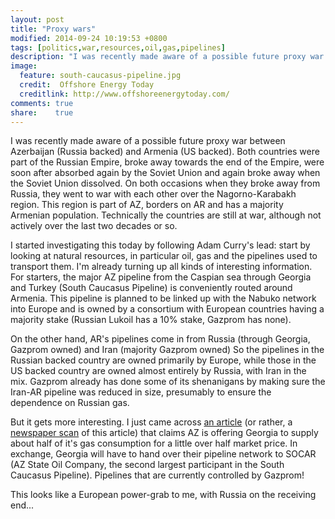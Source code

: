 ```yaml
---
layout: post
title: "Proxy wars"
modified: 2014-09-24 10:19:53 +0800
tags: [politics,war,resources,oil,gas,pipelines]
description: "I was recently made aware of a possible future proxy war between Azerbaijan (Russia backed) and Armenia (US backed). I started investigating this today by following Adam Curry's lead: start by looking at natural resources, in particular oil, gas and the pipelines used to transport them. I'm already turning up all kinds of interesting information."
image:
  feature: south-caucasus-pipeline.jpg
  credit:  Offshore Energy Today
  creditlink: http://www.offshoreenergytoday.com/
comments: true
share:    true
---
```

I was recently made aware of a possible future proxy war between Azerbaijan (Russia backed) and Armenia (US backed). Both countries were part of the Russian Empire, broke away towards the
end of the Empire, were soon after absorbed again by the Soviet Union and again broke away when the Soviet Union dissolved. On both occasions when they broke away from Russia, they went to
war with each other over the Nagorno-Karabakh region. This region is part of AZ, borders on AR and has a majority Armenian population. Technically the countries are still at war, although
not actively over the last two decades or so.

I started investigating this today by following Adam Curry's lead: start by looking at natural resources, in particular oil, gas and the pipelines used to transport them. I'm already turning
up all kinds of interesting information. For starters, the major AZ pipeline from the Caspian sea through Georgia and Turkey (South Caucasus Pipeline) is conveniently routed around Armenia.
This pipeline is planned to be linked up with the Nabuko network into Europe and is owned by a consortium with European countries having a majority stake (Russian Lukoil has a 10% stake,
Gazprom has none).

On the other hand, AR's pipelines come in from Russia (through Georgia, Gazprom owned) and Iran (majority Gazprom owned) So the pipelines in the Russian backed country are owned primarily by
Europe, while those in the US backed country are owned almost entirely by Russia, with Iran in the mix. Gazprom already has done some of its shenanigans by making sure the Iran-AR pipeline
was reduced in size, presumably to ensure the dependence on Russian gas.

But it gets more interesting. I just came across <a href="http://www.messenger.com.ge/issues/1739_november_24_2008/1739_econ_one.html" target="_BLANK">an article</a> (or rather, a
<a href="http://www.sgp.ge/images/press.in/November/Messenger_24-11-2008.jpg" target="_BLANK">newspaper scan</a> of this article) that claims AZ is offering Georgia to supply about half of
it's gas consumption for a little over half market price. In exchange, Georgia will have to hand over their pipeline network to SOCAR (AZ State Oil Company, the second largest participant
in the South Caucasus Pipeline). Pipelines that are currently controlled by Gazprom!

This looks like a European power-grab to me, with Russia on the receiving end...﻿